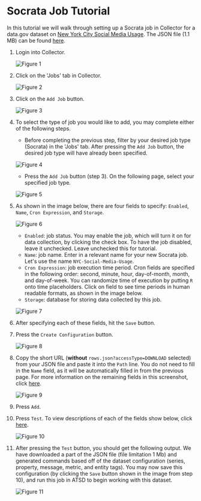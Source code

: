 # Socrata Job Tutorial

In this tutorial we will walk through setting up a Socrata job in Collector for a data.gov dataset on [New York City Social Media Usage](https://catalog.data.gov/dataset/nyc-social-media-usage-555a2).
The JSON file (1.1 MB) can be found [here](https://data.cityofnewyork.us/api/views/5b3a-rs48/rows.json?accessType=DOWNLOAD).

1. Login into Collector.

   ![Figure 1](images/Figure1.png)

2. Click on the 'Jobs' tab in Collector.

   ![Figure 2](images/Figure2.png)

3. Click on the `Add Job` button.

   ![Figure 3](images/Figure3.png)

4. To select the type of job you would like to add, you may complete either of the following steps.

   - Before completing the previous step, filter by your desired job type (Socrata) in the 'Jobs' tab. After pressing the `Add Job` button, the desired job type will have already been specified.
	
   ![Figure 4](images/Figure4.png)

   - Press the `Add Job` button (step 3). On the following page, select your specified job type.
	
   ![Figure 5](images/Figure5.png)

5. As shown in the image below, there are four fields to specify: `Enabled`, `Name`, `Cron Expression`, and `Storage`.

   ![Figure 6](images/Figure6.png)

   - `Enabled`: job status. You may enable the job, which will turn it on for data collection, by clicking the check box. To have the job disabled, leave it unchecked. 
	  Leave unchecked this for tutorial. 
   - `Name`: job name. Enter in a relevant name for your new Socrata job. Let's use the name `NYC-Social-Media-Usage`.
   - `Cron Expression`: job execution time period. Cron fields are specified in the following order: second, minute, hour, day-of-month, month, and day-of-week. You can randomize time of execution by putting `R` onto time placeholders. Click 
	  on field to see time periods in human readable formats, as shown in the image below. 
   - `Storage`: database for storing data collected by this job. 
	  
   ![Figure 7](images/Figure7.png)
	
6. After specifying each of these fields, hit the `Save` button.
7. Press the `Create Configuration` button.

   ![Figure 8](images/Figure8.png)

8. Copy the short URL (**without** `rows.json?accessType=DOWNLOAD` selected) from your JSON file and paste it into the `Path` line. You do not need to fill in the `Name` field, as 
   it will be automatically filled in from the previous page. For more information on the remaining fields in this screenshot, click [here](https://github.com/axibase/axibase-collector-docs/blob/master/jobs/socrata.md#job-configuration).
   
   ![Figure 9](images/Figure9.png)
   
9. Press `Add`.
10. Press `Test`. To view descriptions of each of the fields show below, click [here](https://github.com/axibase/axibase-collector-docs/blob/master/jobs/socrata.md#job-configuration). 

    ![Figure 10](images/Figure10.png)

11. After pressing the `Test` button, you should get the following output. We have downloaded a part of the JSON file (file limitation 1 Mb) and generated commands based off of 
    the dataset configuration (series, property, message, metric, and entity tags). You may now save this configuration (by clicking the `Save` button shown in the image from
    step 10), and run this job in ATSD to begin working with this dataset.

    ![Figure 11](images/Figure11.png)
